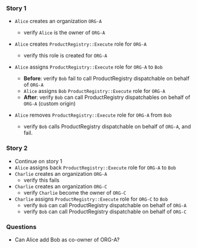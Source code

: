### Story 1
  - `Alice` creates an organization `ORG-A` 
    - verify `Alice` is the owner of `ORG-A`

  - `Alice` creates `ProductRegistry::Execute` role for `ORG-A`
    - verify this role is created for `ORG-A`

  - `Alice` assigns `ProductRegistry::Execute` role for `ORG-A` to `Bob`
    - **Before**: verify `Bob` fail to call ProductRegistry dispatchable on behalf of `ORG-A`
    - `Alice` assigns `Bob` `ProductRegistry::Execute` role for `ORG-A`
    - **After**: verify `Bob` can call ProductRegistry dispatchables on behalf of `ORG-A` (custom origin)

  - `Alice` removes `ProductRegistry::Execute` role for `ORG-A` from `Bob`
    - verify `Bob` calls ProductRegistry dispatchable on behalf of `ORG-A`, and fail.

### Story 2
  - Continue on story 1
  - `Alice` assigns back `ProductRegistry::Execute` role for `ORG-A` to `Bob`
  - `Charlie` creates an organization `ORG-A`
    - verify this fails
  - `Charlie` creates an organization `ORG-C`
    - verify `Charlie` become the owner of `ORG-C`
  - `Charlie` assigns `ProductRegistry::Execute` role for `ORG-C` to `Bob`
    - verify `Bob` can call ProductRegistry dispatchable on behalf of `ORG-A`
    - verify `Bob` can call ProductRegistry dispatchable on behalf of `ORG-C`

### Questions
  - Can Alice add Bob as co-owner of ORG-A? 
